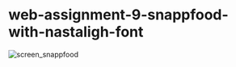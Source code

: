 # web-assignment-9-snappfood-with-nastaligh-font
![screen_snappfood](https://user-images.githubusercontent.com/92051485/179743136-612c9c7e-c402-4b60-9cc3-9a94920cfdc5.png)
